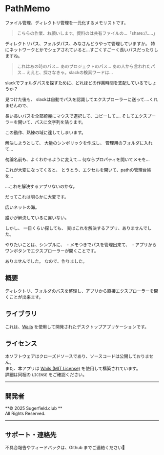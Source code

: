 # PathMemo

ファイル管理、ディレクトリ管理を一元化するメモリストです。



> こちらの作業、お願いします。資料のは共有ファイルの...「share://.....」



ディレクトリパス、フォルダパス、みなさんどうやって管理していますか。
特にネットワークとかでシェアされていると...すごくすごーく長いパスだったりしますね。


> これはあの時のパス...
> あのプロジェクトのパス...
> あの人から言われたパス...
> ええと、探さなきゃ。slackの検索ワードは...


slackでフォルダパスを探すために、どれほどの作業時間を支配しているでしょうか？


見つけた後も、
slackは自動でパスを認識してエクスプローラーに送って....くれませんので、


長い長いパスを全部綺麗にマウスで選択して、コピーして....
そしてエクスプーラーを開いて、パスに文字列を貼ります。


この動作、熟練の域に達してしまいます。


解決しようとして、
大量のシンボリックを作成し、
管理用のフォルダに入れて...


勿論名前も、よくわかるように変えて...
何ならプロパティを開いてメモを...


これが大変になってくると、
とうとう、エクセルを開いて、pathの管理台帳を...


...これを解決するアプリないのかな。


だってこれは明らかに大変です。


広いネットの海。

誰かが解決しているに違いない。

しかし、
一日くらい探しても、
実はこれを解決するアプリ、ありませんでした。


やりたいことは、シンプルに、
・メモつきでパスを管理出来て、
・アプリからワンボタンでエクスプローラーが開くことです。

ありませんでした。
なので、作りました。


## 概要
ディレクトリ、フォルダのパスを整理し、アプリから直接エクスプローラーを開くことが出来ます。

## ライブラリ
これは、[Wails](https://wails.io) を使用して開発されたデスクトップアプリケーションです。  

## ライセンス

本ソフトウェアはクローズドソースであり、ソースコードは公開しておりません。  
また、本アプリは [Wails (MIT License)](https://github.com/wailsapp/wails) を使用して構築されています。  
詳細は同梱の `LICENSE` をご確認ください。

---

## 開発者

**© 2025 Sugerfield.club **  
All Rights Reserved.

---

## サポート・連絡先

不具合報告やフィードバックは、Github までご連絡ください📩  
